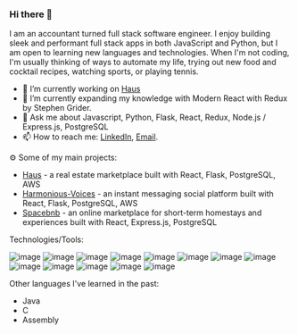 ### Hi there 👋

I am an accountant turned full stack software engineer. I enjoy building sleek and performant full stack apps in both JavaScript and Python, but I am open to learning new languages and technologies. When I'm not coding, I'm usually thinking of ways to automate my life, trying out new food and cocktail recipes, watching sports, or playing tennis.

- 🔭 I’m currently working on [Haus](https://house-me.onrender.com/)
- 🌱 I’m currently expanding my knowledge with Modern React with Redux by Stephen Grider.
- 💬 Ask me about Javascript, Python, Flask, React, Redux, Node.js / Express.js, PostgreSQL
- 📫 How to reach me: [LinkedIn](https://www.linkedin.com/in/edgarulloa/), [Email](mailTo:ulloa.edgar0203@gmail.com).

⚙️ Some of my main projects:
- [Haus](https://house-me.onrender.com/) - a real estate marketplace built with React, Flask, PostgreSQL, AWS
- [Harmonious-Voices](https://harmonious-voices.herokuapp.com/) - an instant messaging social platform built with React, Flask, PostgreSQL, AWS
- [Spacebnb](https://spacebnb.onrender.com/) - an online marketplace for short-term homestays and experiences built with React, Express.js, PostgreSQL

Technologies/Tools:

![image](https://img.shields.io/badge/HTML5-E34F26?style=for-the-badge&logo=html5&logoColor=white)
![image](https://img.shields.io/badge/CSS3-1572B6?style=for-the-badge&logo=css3&logoColor=white)
![image](https://img.shields.io/badge/JavaScript-323330?style=for-the-badge&logo=javascript&logoColor=F7DF1E)
![image](https://img.shields.io/badge/Python-FFD43B?style=for-the-badge&logo=python&logoColor=blue)
![image](https://img.shields.io/badge/React-20232A?style=for-the-badge&logo=react&logoColor=61DAFB)
![image](https://img.shields.io/badge/Redux-593D88?style=for-the-badge&logo=redux&logoColor=white)
![image](https://img.shields.io/badge/Flask-000000?style=for-the-badge&logo=flask&logoColor=white)
![image](https://img.shields.io/badge/Node.js-339933?style=for-the-badge&logo=nodedotjs&logoColor=white)
![image](https://img.shields.io/badge/Express.js-000000?style=for-the-badge&logo=express&logoColor=white)
![image](https://img.shields.io/badge/PostgreSQL-316192?style=for-the-badge&logo=postgresql&logoColor=white)
![image](https://img.shields.io/badge/Amazon_AWS-FF9900?style=for-the-badge&logo=amazonaws&logoColor=white)
![image](https://img.shields.io/badge/Docker-2CA5E0?style=for-the-badge&logo=docker&logoColor=white)
![image](https://img.shields.io/badge/Postman-FF6C37?style=for-the-badge&logo=Postman&logoColor=white)

Other languages I've learned in the past:
- Java
- C
- Assembly

